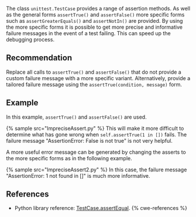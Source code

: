 The class `unittest.TestCase` provides a range of assertion methods. As well as the general forms `assertTrue()` and `assertFalse()` more specific forms such as `assertGreaterEquals()` and `assertNotIn()` are provided. By using the more specific forms it is possible to get more precise and informative failure messages in the event of a test failing. This can speed up the debugging process.


## Recommendation
Replace all calls to `assertTrue()` and `assertFalse()` that do not provide a custom failure message with a more specific variant. Alternatively, provide a tailored failure message using the `assertTrue(condition, message)` form.


## Example
In this example, `assertTrue()` and `assertFalse()` are used.

{% sample src="ImpreciseAssert.py" %}
This will make it more difficult to determine what has gone wrong when `self.assertTrue(1 in [])` fails. The failure message "AssertionError: False is not true" is not very helpful.

A more useful error message can be generated by changing the asserts to the more specific forms as in the following example.

{% sample src="ImpreciseAssert2.py" %}
In this case, the failure message "AssertionError: 1 not found in \[\]" is much more informative.


## References
* Python library reference: [TestCase.assertEqual](https://docs.python.org/library/unittest.html#unittest.TestCase.assertEqual).
{% cwe-references %}
